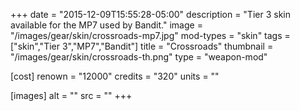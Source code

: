 +++
date = "2015-12-09T15:55:28-05:00"
description = "Tier 3 skin available for the MP7 used by Bandit."
image = "/images/gear/skin/crossroads-mp7.jpg"
mod-types = "skin"
tags = ["skin","Tier 3","MP7","Bandit"]
title = "Crossroads"
thumbnail = "/images/gear/skin/crossroads-th.png"
type = "weapon-mod"

[cost]
  renown = "12000"
  credits = "320"
  units = ""

[images]
  alt = ""
  src = ""
+++
